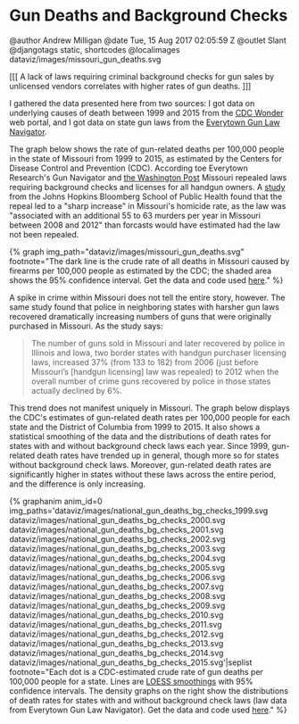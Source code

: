 Gun Deaths and Background Checks
================================

@author Andrew Milligan
@date Tue, 15 Aug 2017 02:05:59 Z
@outlet Slant
@djangotags static, shortcodes
@localimages dataviz/images/missouri_gun_deaths.svg

[[[ A lack of laws requiring criminal background checks for gun sales by
unlicensed vendors correlates with higher rates of gun deaths. ]]]


I gathered the data presented here from two sources: I got data on underlying
causes of death between 1999 and 2015 from the [CDC Wonder][1] web portal, and
I got data on state gun laws from the [Everytown Gun Law Navigator][2].

The graph below shows the rate of gun-related deaths per 100,000 people in the
state of Missouri from 1999 to 2015, as estimated by the Centers for Disease
Control and Prevention (CDC). According toe Everytown Research's Gun Navigator
and [the Washington Post][3] Missouri repealed laws requiring background checks
and licenses for all handgun owners. A [study][4] from the Johns Hopkins
Bloomberg School of Public Health found that the repeal led to a "sharp
increase" in Missouri's homicide rate, as the law was "associated with an
additional 55 to 63 murders per year in Missouri between 2008 and 2012" than
forcasts would have estimated had the law not been repealed.


{% graph img_path="dataviz/images/missouri_gun_deaths.svg" footnote="The dark line is the crude rate of all deaths in Missouri caused by firearms per 100,000 people as estimated by the CDC; the shaded area shows the 95% confidence interval. Get the data and code used [here](https://github.com/slantedlabs/gun_violence_data)." %}


A spike in crime within Missouri does not tell the entire story, however. The
same study found that police in neighboring states with harsher gun laws
recovered dramatically increasing numbers of guns that were originally
purchased in Missouri. As the study says:

> The number of guns sold in Missouri and later recovered by police in Illinois
> and Iowa, two border states with handgun purchaser licensing laws, increased
> 37% (from 133 to 182) from 2006 (just before Missouri’s [handgun licensing]
> law was repealed) to 2012 when the overall number of crime guns recovered by
> police in those states actually declined by 6%.

This trend does not manifest uniquely in Missouri. The graph below displays the
CDC's estimates of gun-related death rates per 100,000 people for each state
and the District of Columbia from 1999 to 2015. It also shows a statistical
smoothing of the data and the distributions of death rates for states with and
without background check laws each year. Since 1999, gun-related death rates
have trended up in general, though more so for states without background check
laws. Moreover, gun-related death rates are significantly higher in states
without these laws across the entire period, and the difference is only
increasing.


{% graphanim anim_id=0 img_paths='dataviz/images/national_gun_deaths_bg_checks_1999.svg dataviz/images/national_gun_deaths_bg_checks_2000.svg dataviz/images/national_gun_deaths_bg_checks_2001.svg dataviz/images/national_gun_deaths_bg_checks_2002.svg dataviz/images/national_gun_deaths_bg_checks_2003.svg dataviz/images/national_gun_deaths_bg_checks_2004.svg dataviz/images/national_gun_deaths_bg_checks_2005.svg dataviz/images/national_gun_deaths_bg_checks_2006.svg dataviz/images/national_gun_deaths_bg_checks_2007.svg dataviz/images/national_gun_deaths_bg_checks_2008.svg dataviz/images/national_gun_deaths_bg_checks_2009.svg dataviz/images/national_gun_deaths_bg_checks_2010.svg dataviz/images/national_gun_deaths_bg_checks_2011.svg dataviz/images/national_gun_deaths_bg_checks_2012.svg dataviz/images/national_gun_deaths_bg_checks_2013.svg dataviz/images/national_gun_deaths_bg_checks_2014.svg dataviz/images/national_gun_deaths_bg_checks_2015.svg'|seplist footnote="Each dot is a CDC-estimated crude rate of gun deaths per 100,000 people for a state. Lines are [LOESS smoothings](https://en.wikipedia.org/wiki/Local_regression) with 95% confidence intervals. The density graphs on the right show the distributions of death rates for states with and without background check laws (law data from Everytown Gun Law Navigator). Get the data and code used [here](https://github.com/slantedlabs/gun_violence_data)." %}


[1]: https://wonder.cdc.gov/
[2]: https://everytownresearch.org/navigator/
[3]: https://www.washingtonpost.com/blogs/govbeat/wp/2014/02/18/study-repealing-missouris-background-check-law-associated-with-a-murder-spike/?utm_term=.46dbb438ac60
[4]: https://link.springer.com/article/10.1007/s11524-014-9865-8
